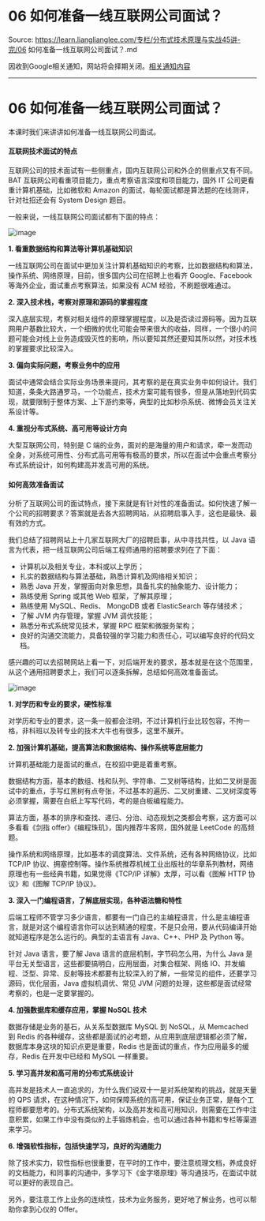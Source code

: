 # 06 如何准备一线互联网公司面试？ 

Source: https://learn.lianglianglee.com/专栏/分布式技术原理与实战45讲-完/06 如何准备一线互联网公司面试？.md

因收到Google相关通知，网站将会择期关闭。[相关通知内容](https://lumendatabase.org/notices/44265620)

---

# 06 如何准备一线互联网公司面试？

本课时我们来讲讲如何准备一线互联网公司面试。

#### 互联网技术面试的特点

互联网公司的技术面试有一些侧重点，国内互联网公司和外企的侧重点又有不同。BAT 互联网公司看重项目能力，重点考察语言深度和项目能力，国外 IT 公司更看重计算机基础，比如微软和 Amazon 的面试，每轮面试都是算法题的在线测评，针对社招还会有 System Design 题目。

一般来说，一线互联网公司面试都有下面的特点：

![image](assets/CgoCgV6hUdCAHsw6AAC5j_lXmsI267.png)

**1. 看重数据结构和算法等计算机基础知识**

一线互联网公司在面试中更加关注计算机基础知识的考察，比如数据结构和算法，操作系统、网络原理，目前，很多国内公司在招聘上也看齐 Google、Facebook 等海外企业，面试重点考察算法，如果没有 ACM 经验，不刷题很难通过。

**2. 深入技术栈，考察对原理和源码的掌握程度**

深入底层实现，考察对相关组件的原理掌握程度，以及是否读过源码等。因为互联网用户基数比较大，一个细微的优化可能会带来很大的收益，同样，一个很小的问题可能会对线上业务造成毁灭性的影响，所以要知其然还要知其所以然，对技术栈的掌握要求比较深入。

**3. 偏向实际问题，考察业务中的应用**

面试中通常会结合实际业务场景来提问，其考察的是在真实业务中如何设计。我们知道，条条大路通罗马，一个功能点，技术方案可能有很多，但是从落地到代码实现，就要限制于整体方案、上下游约束等，典型的比如秒杀系统、微博会员关注关系设计等。

**4. 重视分布式系统、高可用等设计方向**

大型互联网公司，特别是 C 端的业务，面对的是海量的用户和请求，牵一发而动全身，对系统可用性、分布式高可用等有极高的要求，所以在面试中会重点考察分布式系统设计，如何构建高并发高可用的系统。

#### 如何高效准备面试

分析了互联网公司的面试特点，接下来就是有针对性的准备面试。如何快速了解一个公司的招聘要求？答案就是去各大招聘网站，从招聘启事入手，这也是最快、最有效的方式。

我们总结了招聘网站上十几家互联网大厂的招聘启事，从中寻找共性，以 Java 语言为代表，把一线互联网公司后端工程师通用的招聘要求列在了下面：

* 计算机以及相关专业，本科或以上学历；
* 扎实的数据结构与算法基础，熟悉计算机及网络相关知识；
* 熟悉 Java 开发，掌握面向对象思想，具备扎实的抽象能力、设计能力；
* 熟练使用 Spring 或其他 Web 框架，了解其原理；
* 熟练使用 MySQL、Redis、 MongoDB 或者 ElasticSearch 等存储技术；
* 了解 JVM 内存管理，掌握 JVM 调优技能；
* 熟悉分布式系统常见技术，掌握 RPC 框架和微服务架构；
* 良好的沟通交流能力，具备较强的学习能力和责任心，可以编写良好的代码文档。

感兴趣的可以去招聘网站上看一下，对后端开发的要求，基本就是在这个范围里，从这个通用招聘要求上，我们可以逐条拆解，总结如何高效准备面试。

![image](assets/CgoCgV6hUdmAVkBQAADSNFZJjQU555.png)

**1. 对学历和专业的要求，硬性标准**

对学历和专业的要求，这一条一般都会注明，不过计算机行业比较包容，不拘一格，非科班以及转专业的技术大牛也有很多，这里不展开。

**2. 加强计算机基础，提高算法和数据结构、操作系统等底层能力**

计算机基础能力是面试的重点，在校招中更是着重考察。

数据结构方面，基本的数组、栈和队列、字符串、二叉树等结构，比如二叉树是面试中的重点，手写红黑树有点夸张，不过基本的遍历、二叉树重建、二叉树深度等必须掌握，需要在白纸上写写代码，考的是白板编程能力。

算法方面，基本的排序和查找、递归、分治、动态规划之类都会考察，这方面可以多看看《剑指 offer》《编程珠玑》，国内推荐牛客网，国外就是 LeetCode 的高频题。

操作系统和网络原理，比如基本的调度算法、文件系统，还有各种网络协议，比如 TCP/IP 协议、拥塞控制等。操作系统推荐机械工业出版社的华章系列教材，网络原理也有一些经典书籍，如果觉得《TCP/IP 详解》太厚，可以看《图解 HTTP 协议》和《图解 TCP/IP 协议》。

**3. 深入一门编程语言，了解底层实现，各种语法糖和特性**

后端工程师不管学习多少语言，都要有一门自己的主编程语言，什么是主编程语言，就是对这个编程语言你可以达到精通的程度，不是只会用，要从代码编译开始就知道程序是怎么运行的。典型的主语言有 Java、C++、PHP 及 Python 等。

针对 Java 语言，要了解 Java 语言的底层机制，字节码怎么用，为什么 Java 是平台无关型语言，这些都要搞明白，应用层面，对集合框架、网络 IO、并发编程、泛型、异常、反射等技术都要有比较深入的了解，一些常见的组件，还要学习源码，优化层面，Java 虚拟机调优、常见 JVM 问题的处理，这些都是面试经常考察的，也是一定要掌握的。

**4. 加强数据库和缓存应用，掌握 NoSQL 技术**

数据存储是业务的基石，从关系型数据库 MySQL 到 NoSQL，从 Memcached 到 Redis 的各种缓存，这些都是面试的必考题，从应用到底层逻辑都必须了解，数据库本身这块的知识点更是重要，Redis 也是面试的重点，作为应用最多的缓存，Redis 在开发中已经和 MySQL 一样重要。

**5. 学习高并发和高可用的分布式系统设计**

高并发是技术人一直追求的，为什么我们说双十一是对系统架构的挑战，就是天量的 QPS 请求，在这种情况下，如何保障系统的高可用，保证业务正常，是每个工程师都要思考的。分布式系统架构，以及高并发和高可用知识，则需要在工作中注意积累，如果工作中没有类似的上手锻炼机会，也可以通过各种书籍和专栏等渠道来学习。

**6. 增强软性指标，包括快速学习，良好的沟通能力**

除了技术实力，软性指标也很重要，在平时的工作中，要注意梳理文档，养成良好的文档能力，和同事的沟通中，多学习下《金字塔原理》等沟通技巧，在面试中就可以更好的表现自己。

另外，要注意工作上业务的连续性，技术为业务服务，更好地了解业务，也可以帮助你拿到心仪的 Offer。